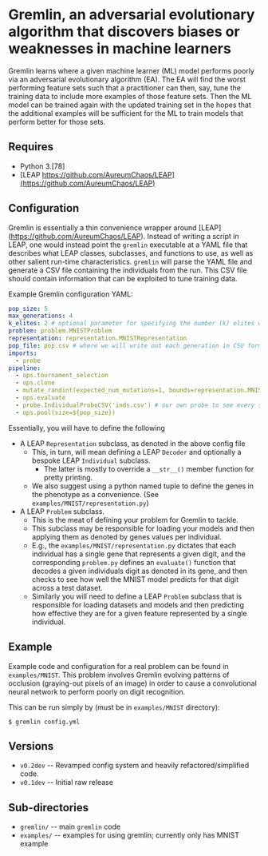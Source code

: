 # Gremlin, an adversarial evolutionary algorithm that discovers biases or weaknesses in machine learners

Gremlin learns where a given machine learner (ML) model performs poorly via an
adversarial evolutionary algorithm (EA).  The EA will find the worst 
performing feature sets such that a practitioner can then, say, tune the 
training data to include more examples of those feature sets.  Then the ML
model can be trained again with the updated training set in the hopes that 
the additional examples will be sufficient for the ML to train models that 
perform better for those sets.

## Requires
* Python 3.[78]
* [LEAP https://github.com/AureumChaos/LEAP](https://github.com/AureumChaos/LEAP)


## Configuration
Gremlin is essentially a thin convenience wrapper around [LEAP]
(https://github.com/AureumChaos/LEAP).  Instead of writing a script in LEAP, 
one would instead point the `gremlin` executable at a YAML file that describes 
what LEAP classes, subclasses, and functions to use, as well as other salient 
run-time characteristics. `gremlin` will parse the YAML file and generate a 
CSV file containing the individuals from the run.  This CSV file should 
contain information that can be exploited to tune training data.

Example Gremlin configuration YAML:

```yaml
pop_size: 5
max_generations: 4
k_elites: 2 # optional parameter for specifying the number (k) elites we keep per generation
problem: problem.MNISTProblem
representation: representation.MNISTRepresentation
pop_file: pop.csv # where we will write out each generation in CSV format
imports:
  - probe
pipeline:
  - ops.tournament_selection
  - ops.clone
  - mutate_randint(expected_num_mutations=1, bounds=representation.MNISTRepresentation.genome_bounds)
  - ops.evaluate
  - probe.IndividualProbeCSV('inds.csv') # our own probe to see every single created offspring
  - ops.pool(size=${pop_size})
```

Essentially, you will have to define the following

* A LEAP `Representation` subclass, as denoted in the above config file
  * This, in turn, will mean defining a LEAP `Decoder` and optionally a 
    bespoke LEAP `Individual` subclass.
    * The latter is mostly to override a `__str__()` member function for 
      pretty printing.
  * We also suggest using a python named tuple to define the genes in the 
    phenotype as a convenience.  (See `examples/MNIST/representation.py`)
* A LEAP `Problem` subclass.
  * This is the meat of defining your problem for Gremlin to tackle.
  * This subclass may be responsible for loading your models and then 
    applying them as denoted by genes values per individual.
  * E.g., the `examples/MNIST/representation.py` dictates that each 
    individual has a single gene that represents a given digit, and the 
    corresponding `problem.py` defines an `evaluate()` function that decodes 
    a given individuals digit as denoted in its gene, and then checks to see 
    how well the MNIST model predicts for that digit across a test dataset.
  * Similarly you will need to define a LEAP `Problem` subclass that is 
    responsible for loading datasets and models and then predicting how 
    effective they are for a given feature represented by a single individual.

## Example
Example code and configuration for a real problem can be found in `examples/MNIST`.
This problem involves Gremlin evolving patterns of occlusion (graying-out pixels of an
image) in order to cause a convolutional neural network to perform poorly on digit
recognition.

This can be run simply by (must be in `examples/MNIST` directory):

```
$ gremlin config.yml
```

## Versions

* `v0.2dev` -- Revamped config system and heavily refactored/simplified code.
* `v0.1dev` -- Initial raw release

## Sub-directories
* `gremlin/` -- main `gremlin` code
* `examples/` -- examples for using gremlin; currently only has MNIST example
